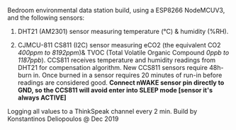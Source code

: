 Bedroom environmental data station build, using a ESP8266 NodeMCUV3, and the following sensors:
   
   1. DHT21 (AM2301) sensor measuring temperature (°C) & humidity (%RH).
   
   2. CJMCU-811 CS811 (I2C) sensor measuring eCO2 (the equivalent CO2 *400ppm to 8192ppm*)& TVOC (Total Volatile Organic Compound *0ppb to 1187ppb*).
      CCS811 receives temperature and humidity readings from DHT21 for compensation algorithm.
      New CCS811 sensors require 48h-burn in. Once burned in a sensor requires 20 minutes of run-in before readings are considered good.
      **Connect nWAKE sensor pin directly to GND, so the CCS811 will avoid enter into SLEEP mode [sensor it's always ACTIVE]**
      
   Logging all values to a ThinkSpeak channel every 2 min.
   Build by Konstantinos Deliopoulos @ Dec 2019
